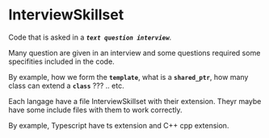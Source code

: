 # InterviewSkillset

Code that is asked in a **_`text question interview`_**.

Many question are given in an interview and some questions required some specifities included in the code.

By example, how we form the **`template`**, what is a **`shared_ptr`**, how many class can extend a **`class`** ??? .. etc.

Each langage have a file InterviewSkillset with their extension. Theyr maybe have some include files with them to work correctly.

By example, Typescript have ts extension and C++ cpp extension.
